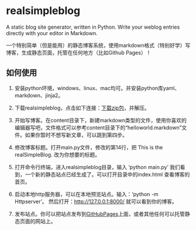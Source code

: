 realsimpleblog
==============

A static blog site generator, written in Python. Write your weblog entries directly with your editor in Markdown.

一个特别简单（但是能用）的静态博客系统，使用markdown格式（特别好学）写博客，生成静态页面，托管在任何地方（比如Github Pages）！

如何使用
-------
1. 安装python环境，windows、linux、mac均可。并安装python库yaml、markdown、jinja2。

2. 下载realsimpleblog，点击如下连接：[下载zip包](https://github.com/laszo/realsimpleblog/archive/master.zip)，并解压。

3. 开始写博客。在content目录下，新建markdown类型的文件，使用你喜欢的编辑器写吧，文件格式可以参考content目录下的“helloworld.markdown”文件。如果你暂时不想写新文章，可以跳到第四步。

4. 修改博客标题。打开main.py文件，修改的第14行，把 This is the realSimpleBlog. 改为你想要的标题。

5. 打开命令行终端，进入realsimpleblog目录，输入 ‘python main.py’ 我们看到，一个新的静态站点已经生成了。可以打开目录中的index.html 查看博客的首页。

6. 启动本地http服务器，可以在本地预览站点。输入：‘python -m Httpserver’。 然后打开：http://127.0.0.1:8000/ 就可以看到你的博客。

7. 发布站点。你可以把站点发布到[GitHubPages](https://pages.github.com/)上面，或者其他任何可以托管静态页面的网站上。
